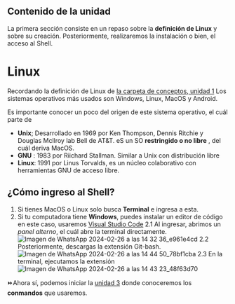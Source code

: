 ## Contenido de la unidad
La primera sección consiste en un repaso sobre la **definición de Linux** y sobre su creación.
Posteriormente, realizaremos la instalación o bien, el acceso al Shell.

# Linux
Recordando la definición de Linux de [la carpeta de conceptos, unidad 1](https://github.com/landalab0/IntroduccionBioinformaticaLinux/blob/main/Unidad1_conceptos.md)
 Los sistemas operativos más usados son Windows, Linux, MacOS y Android.
 
 Es importante conocer un poco del origen de este sistema operativo, el cuál parte de 
 * **Unix**; Desarrollado en 1969 por Ken Thompson, Dennis Ritchie y Douglas Mcllroy lab Bell de AT&T. eS un SO **restringido o no libre** , del cuál deriva MacOS.
 * **GNU** : 1983 por Riichard Stallman. Similar a Unix con distribución libre
 * **Linux**: 1991 por Linus Torvalds, es un núcleo colaborativo con herramientas GNU de acceso libre.

## ¿Cómo ingreso al Shell?
1. Si tienes MacOS o Linux solo busca **Terminal** e ingresa a esta.
2. Si tu computadora tiene **Windows**, puedes instalar un editor de código en este caso, usaremos [Visual Studio Code](https://code.visualstudio.com/) 
2.1 Al ingresar, abrimos un *panel alterno*, el cuál abre la terminal directamente.![Imagen de WhatsApp 2024-02-26 a las 14 32 36_e961e4cd](https://github.com/landalab0/IntroduccionBioinformaticaLinux/assets/160525027/4819e4ed-20de-45e4-8ad0-d50797d6fb6e)
2.2 Posteriormente, descargas la extensión  Git-bash.![Imagen de WhatsApp 2024-02-26 a las 14 44 50_78bf1cba](https://github.com/landalab0/IntroduccionBioinformaticaLinux/assets/160525027/bfd876d0-b945-4217-87c6-0e7ff2e89aaf)
2.3 En la terminal, ejecutamos la extensión ![Imagen de WhatsApp 2024-02-26 a las 14 43 23_48f63d70](https://github.com/landalab0/IntroduccionBioinformaticaLinux/assets/160525027/c821c8d2-e2fb-44fa-823e-bc483866367b)


⏩Ahora sí, podemos iniciar la [unidad 3](https://github.com/landalab0/IntroduccionBioinformaticaLinux/blob/bca22c1c83e52de4a7252c1a9f8a99e59d05b20a/Unidad3_Comandos.md) donde conoceremos los **conmandos** que usaremos.


 
